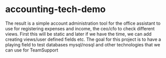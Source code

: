 # accounting-tech-demo
The result is a simple account administration tool for the office assistant to use for registering expenses and income, the ceo/cfo to check different views. First this will be static and later if we have the time, we can add creating views/user defined fields etc.  The goal for this project is to have a playing field to test databases mysql/nosql and other technologies that we can use for TeamSupport
